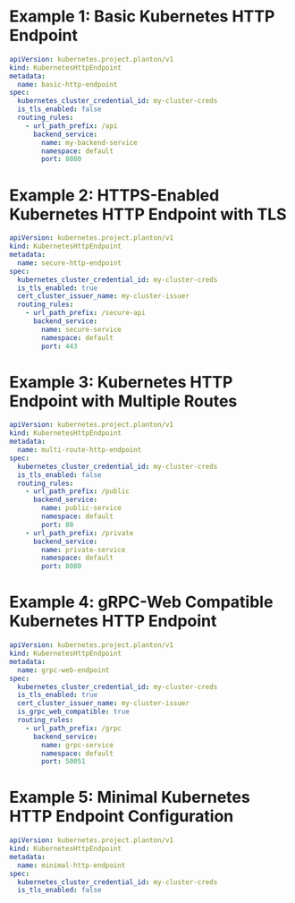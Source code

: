 # Example 1: Basic Kubernetes HTTP Endpoint

```yaml
apiVersion: kubernetes.project.planton/v1
kind: KubernetesHttpEndpoint
metadata:
  name: basic-http-endpoint
spec:
  kubernetes_cluster_credential_id: my-cluster-creds
  is_tls_enabled: false
  routing_rules:
    - url_path_prefix: /api
      backend_service:
        name: my-backend-service
        namespace: default
        port: 8080
```

# Example 2: HTTPS-Enabled Kubernetes HTTP Endpoint with TLS

```yaml
apiVersion: kubernetes.project.planton/v1
kind: KubernetesHttpEndpoint
metadata:
  name: secure-http-endpoint
spec:
  kubernetes_cluster_credential_id: my-cluster-creds
  is_tls_enabled: true
  cert_cluster_issuer_name: my-cluster-issuer
  routing_rules:
    - url_path_prefix: /secure-api
      backend_service:
        name: secure-service
        namespace: default
        port: 443
```

# Example 3: Kubernetes HTTP Endpoint with Multiple Routes

```yaml
apiVersion: kubernetes.project.planton/v1
kind: KubernetesHttpEndpoint
metadata:
  name: multi-route-http-endpoint
spec:
  kubernetes_cluster_credential_id: my-cluster-creds
  is_tls_enabled: false
  routing_rules:
    - url_path_prefix: /public
      backend_service:
        name: public-service
        namespace: default
        port: 80
    - url_path_prefix: /private
      backend_service:
        name: private-service
        namespace: default
        port: 8080
```

# Example 4: gRPC-Web Compatible Kubernetes HTTP Endpoint

```yaml
apiVersion: kubernetes.project.planton/v1
kind: KubernetesHttpEndpoint
metadata:
  name: grpc-web-endpoint
spec:
  kubernetes_cluster_credential_id: my-cluster-creds
  is_tls_enabled: true
  cert_cluster_issuer_name: my-cluster-issuer
  is_grpc_web_compatible: true
  routing_rules:
    - url_path_prefix: /grpc
      backend_service:
        name: grpc-service
        namespace: default
        port: 50051
```

# Example 5: Minimal Kubernetes HTTP Endpoint Configuration

```yaml
apiVersion: kubernetes.project.planton/v1
kind: KubernetesHttpEndpoint
metadata:
  name: minimal-http-endpoint
spec:
  kubernetes_cluster_credential_id: my-cluster-creds
  is_tls_enabled: false
```
